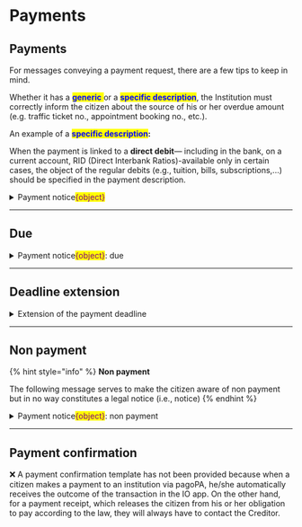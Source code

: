 # Payments

## Payments

For messages conveying a payment request, there are a few tips to keep in mind.

Whether it has a <mark style="color:blue;">**generic** </mark> or a <mark style="color:blue;">**specific description**</mark>, the Institution must correctly inform the citizen about the source of his or her overdue amount (e.g. traffic ticket no., appointment booking no., etc.). 

An example of a <mark style="color:blue;">**specific description**</mark>**:** 

When the payment is linked to a **direct debit**— including in the bank, on a current account, RID (Direct Interbank Ratios)-available only in certain cases, the object of the regular debits (e.g., tuition, bills, subscriptions,...) should be specified in the payment description.

<details>

<summary>Payment notice<mark style="color:purple;">{object}</mark></summary>

**🖋 Title of the message:** You have a new payment notice

🗒 **Text of the message**:

<mark style="color:green;">// if generic reason //</mark>  
<mark style="color:orange;">{{{There is a payment notice for \<first and last name> regarding \<reason>.}}}</mark>

<mark style="color:green;">// if specific reason //</mark>  
<mark style="color:orange;">{{{Your</mark> <mark style="color:purple;">{request for cancellation …}</mark> <mark style="color:orange;">arrived later than the deadline.}}}</mark>

**Amount due:** €\<00.00>

**Deadline:** \<dd/mm/yyyy>

You can pay directly in-app by pressing “Pay”, or using all the payment channels of the pagoPA platform and the other payment methods offered by the Creditor.

If you have already made the payment, ignore this message.

For more information or if you need assistance, contact us using the channels located on the service tab.

At the payment stage, if provided by the institution, the amount shown in the message may change.

**🪄 Button**: Pay (inserted automatically by the app if the message includes a pagoPA payment notice) 

***

**Recipients**: All citizens who have an interest...

**When to send it**: When …………

**User story**: As a citizen, I want to receive a communication when it is possible to make the payment for ........

</details>

***

## Due

<details>

<summary>Payment notice<mark style="color:purple;">{object}</mark>: due</summary>

**🖋 Title of the message:** You have a payment that is due

🗒 **Text of the message**:

Your payment for \<reason> is due soon.

If you have already made the payment, ignore this message.

**🪄 Button:** Pay (inserted automatically by the app if the message includes a pagoPA payment notice) 

***

**Recipients:** All citizens who ... 

**When to send it:** When the payment is due soon.

**User story:** As a citizen I want to receive a reminder of the payments that are due.

</details>

***

## Deadline extension 

<details>

<summary>Extension of the payment deadline</summary>

**🖋 Title of the message:** Extension of the payment deadline

🗒 **Text of the message**: The payment deadline for the notice in the name of \<first and last name> and related to \<reason>.

**Amount due**: €\<00.00> 

**Deadline**: \<dd/mm/yyyy>

You can pay directly in-app by pressing “Pay”, or using all the payment channels of the pagoPA platform.

For more information or if you need assistance, contact us using the channels located on the service tab.

At the payment stage, if provided by the institution, the amount shown in the message may change.

**🪄 Button**: Pay (inserted automatically by the app if the message includes a pagoPA payment notice) 

***

**Recipients:** All the citizens resident in the geographical area where the service is active who must pay ...

**When to send it:** If the payment deadline is extended

**User story:** As a citizen I want to be notified if the payment deadline has been extended 

</details>

***

## Non payment

{% hint style="info" %} **Non payment**

The following message serves to make the citizen aware of non payment but in no way constitutes a legal notice (i.e., notice) {% endhint %}

<details>

<summary>Payment notice<mark style="color:purple;">{object}</mark>: non payment</summary>

**🖋 Title of the message:** Payment not made

🗒 **Text of the message**: 

Your payment \<description> is due on \<dd/mm/yyyyy>.

If you have already paid the notice <mark style="color:orange;">{{{or if you have applied for a direct debit</mark> <mark style="color:purple;">{for tuition fees}</mark> <mark style="color:orange;">on a current account, }}}</mark> please ignore this message.

**🪄 Button**: Pay (inserted automatically by the app if the message includes a pagoPA payment notice) 

***

**Recipients**: All citizens who have an interest...

**When to send it**: When the deadline has passed.

**User story**: As a citizen I want ....

</details>

***

## Payment confirmation 

❌  A payment confirmation template has not been provided because when a citizen makes a payment to an institution via pagoPA, he/she automatically receives the outcome of the transaction in the IO app. On the other hand, for a payment receipt, which releases the citizen from his or her obligation to pay according to the law, they will always have to contact the Creditor.